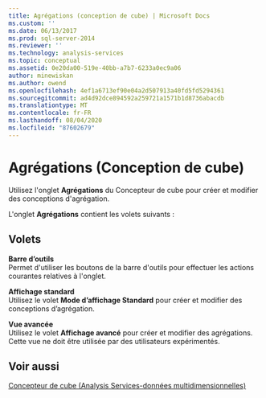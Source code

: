 ```yaml
---
title: Agrégations (conception de cube) | Microsoft Docs
ms.custom: ''
ms.date: 06/13/2017
ms.prod: sql-server-2014
ms.reviewer: ''
ms.technology: analysis-services
ms.topic: conceptual
ms.assetid: 0e20da00-519e-40bb-a7b7-6233a0ec9a06
author: minewiskan
ms.author: owend
ms.openlocfilehash: 4ef1a6713ef90e04a2d507913a40fd5fd5294361
ms.sourcegitcommit: ad4d92dce894592a259721a1571b1d8736abacdb
ms.translationtype: MT
ms.contentlocale: fr-FR
ms.lasthandoff: 08/04/2020
ms.locfileid: "87602679"
---
```

# <a name="aggregations-cube-design"></a>Agrégations (Conception de cube)
  Utilisez l'onglet **Agrégations** du Concepteur de cube pour créer et modifier des conceptions d'agrégation.  
  
 L'onglet **Agrégations** contient les volets suivants :  
  
## <a name="panes"></a>Volets  
 **Barre d’outils**  
 Permet d'utiliser les boutons de la barre d'outils pour effectuer les actions courantes relatives à l'onglet.  
  
 **Affichage standard**  
 Utilisez le volet **Mode d’affichage Standard** pour créer et modifier des conceptions d’agrégation.  
  
 **Vue avancée**  
 Utilisez le volet **Affichage avancé** pour créer et modifier des agrégations. Cette vue ne doit être utilisée par des utilisateurs expérimentés.  
  
## <a name="see-also"></a>Voir aussi  
 [Concepteur de cube &#40;Analysis Services-données multidimensionnelles&#41;](cube-designer-analysis-services-multidimensional-data.md)  
  
  
